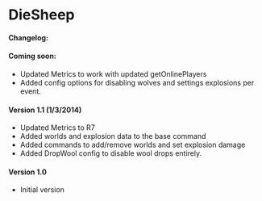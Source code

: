 DieSheep
========

#### Changelog:

#### Coming soon:
* Updated Metrics to work with updated getOnlinePlayers
* Added config options for disabling wolves and settings explosions per event.

#### Version 1.1 (1/3/2014)
* Updated Metrics to R7
* Added worlds and explosion data to the base command
* Added commands to add/remove worlds and set explosion damage
* Added DropWool config to disable wool drops entirely.

#### Version 1.0
* Initial version